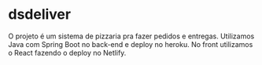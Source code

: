 # dsdeliver

O projeto é um sistema de pizzaria pra fazer pedidos e entregas. Utilizamos Java com Spring Boot no back-end e deploy no heroku. No front utilizamos o React fazendo o deploy no Netlify.
